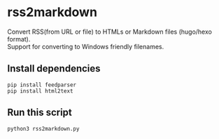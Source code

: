 # rss2markdown

Convert RSS(from URL or file) to HTMLs or Markdown files (hugo/hexo format).  
Support for converting to Windows friendly filenames.  

## Install dependencies
```
pip install feedparser
pip install html2text
```
## Run this script

```
python3 rss2markdown.py
```
